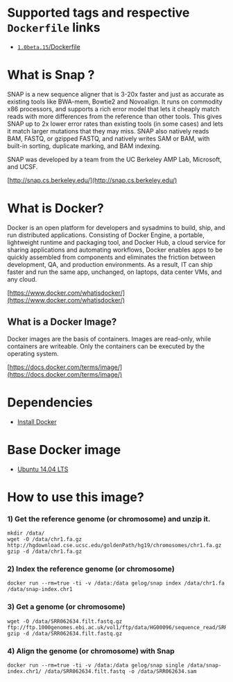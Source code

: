# Supported tags and respective `Dockerfile` links
- [`1.0beta.15`/Dockerfile](https://github.com/GELOG/docker-ubuntu-snap/tree/1.0beta.15/Dockerfile)

# What is Snap ?
SNAP is a new sequence aligner that is 3-20x faster and just as accurate as existing tools like BWA-mem, Bowtie2 and Novoalign. It runs on commodity x86 processors, and supports a rich error model that lets it cheaply match reads with more differences from the reference than other tools. This gives SNAP up to 2x lower error rates than existing tools (in some cases) and lets it match larger mutations that they may miss. SNAP also natively reads BAM, FASTQ, or gzipped FASTQ, and natively writes SAM or BAM, with built-in sorting, duplicate marking, and BAM indexing.

SNAP was developed by a team from the UC Berkeley AMP Lab, Microsoft, and UCSF.

[http://snap.cs.berkeley.edu/](http://snap.cs.berkeley.edu/)

# What is Docker?
Docker is an open platform for developers and sysadmins to build, ship, and run distributed applications. Consisting of Docker Engine, a portable, lightweight runtime and packaging tool, and Docker Hub, a cloud service for sharing applications and automating workflows, Docker enables apps to be quickly assembled from components and eliminates the friction between development, QA, and production environments. As a result, IT can ship faster and run the same app, unchanged, on laptops, data center VMs, and any cloud.

[https://www.docker.com/whatisdocker/](https://www.docker.com/whatisdocker/)

## What is a Docker Image?
Docker images are the basis of containers. Images are read-only, while containers are writeable. Only the containers can be executed by the operating system.

[https://docs.docker.com/terms/image/](https://docs.docker.com/terms/image/)

# Dependencies
* [Install Docker](https://docs.docker.com/installation/)

# Base Docker image
* [Ubuntu 14.04 LTS](https://registry.hub.docker.com/_/ubuntu/)

# How to use this image?
### 1) Get the reference genome (or chromosome) and unzip it. 
```
mkdir /data/
wget -O /data/chr1.fa.gz http://hgdownload.cse.ucsc.edu/goldenPath/hg19/chromosomes/chr1.fa.gz
gzip -d /data/chr1.fa.gz
```
### 2) Index the reference genome (or chromosome)
```
docker run --rm=true -ti -v /data:/data gelog/snap index /data/chr1.fa /data/snap-index.chr1  
```
### 3) Get a genome (or chromosome)
```
wget -O /data/SRR062634.filt.fastq.gz ftp://ftp.1000genomes.ebi.ac.uk/vol1/ftp/data/HG00096/sequence_read/SRR062634.filt.fastq.gz
gzip -d /data/SRR062634.filt.fastq.gz
```
### 4) Align the genome (or chromosome) with Snap
```
docker run --rm=true -ti -v /data:/data gelog/snap single /data/snap-index.chr1/ /data/SRR062634.filt.fastq -o /data/SRR062634.sam
```
